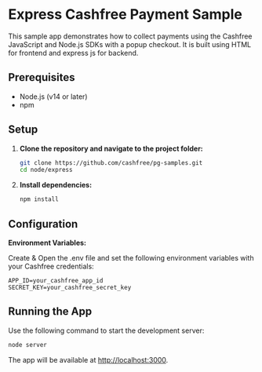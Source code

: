 # Express Cashfree Payment Sample

This sample app demonstrates how to collect payments using the Cashfree JavaScript and Node.js SDKs with a popup checkout. It is built using HTML for frontend and express js for backend.

## Prerequisites

- Node.js (v14 or later)
- npm

## Setup

1. **Clone the repository and navigate to the project folder:**

   ```bash
   git clone https://github.com/cashfree/pg-samples.git
   cd node/express
   ```

2. **Install dependencies:**

   ```bash
   npm install
   ```

## Configuration

**Environment Variables:**

   Create & Open the .env file and set the following environment variables with your Cashfree credentials:

   ```
   APP_ID=your_cashfree_app_id
   SECRET_KEY=your_cashfree_secret_key
   ```

## Running the App

   Use the following command to start the development server:

   ```bash
   node server
   ```

   The app will be available at [http://localhost:3000](http://localhost:3000).